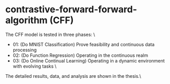 # contrastive-forward-forward-algorithm (CFF)
The CFF model is tested in three phases: \

* 01: (Do MNIST Classification) Prove feasibility and continuous data processing
* 02: (Do Function Regression) Operating in the continuous realm
* 03: (Do Online Continual Learning) Operating in a dynamic environment with evolving tasks \

The detailed results, data, and analysis are shown in the thesis.\\
